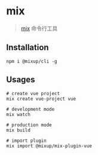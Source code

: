 # mix

> [mix](https://github.com/ittiam/mix) 命令行工具


## Installation
```shell
npm i @mixup/cli -g
```

## Usages
```shell
# create vue project
mix create vue-project vue

# development mode
mix watch

# production mode
mix build

# import plugin
mix import @mixup/mix-plugin-vue
```

